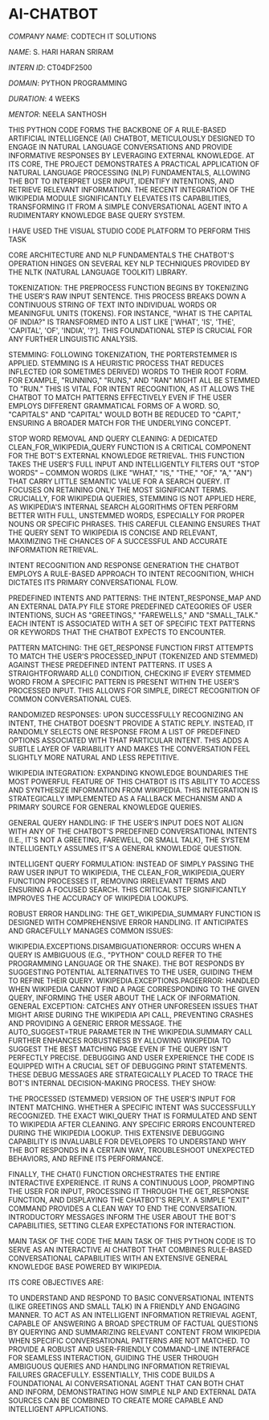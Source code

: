# AI-CHATBOT

*COMPANY NAME*: CODTECH IT SOLUTIONS

*NAME*: S. HARI HARAN SRIRAM

*INTERN ID*: CT04DF2500

*DOMAIN*: PYTHON PROGRAMMING

*DURATION*: 4 WEEKS

*MENTOR*: NEELA SANTHOSH

THIS PYTHON CODE FORMS THE BACKBONE OF A RULE-BASED ARTIFICIAL INTELLIGENCE (AI) CHATBOT, METICULOUSLY DESIGNED TO ENGAGE IN NATURAL LANGUAGE CONVERSATIONS AND PROVIDE INFORMATIVE RESPONSES BY LEVERAGING EXTERNAL KNOWLEDGE. AT ITS CORE, THE PROJECT DEMONSTRATES A PRACTICAL APPLICATION OF NATURAL LANGUAGE PROCESSING (NLP) FUNDAMENTALS, ALLOWING THE BOT TO INTERPRET USER INPUT, IDENTIFY INTENTIONS, AND RETRIEVE RELEVANT INFORMATION. THE RECENT INTEGRATION OF THE WIKIPEDIA MODULE SIGNIFICANTLY ELEVATES ITS CAPABILITIES, TRANSFORMING IT FROM A SIMPLE CONVERSATIONAL AGENT INTO A RUDIMENTARY KNOWLEDGE BASE QUERY SYSTEM.

I HAVE USED THE VISUAL STUDIO CODE PLATFORM TO PERFORM THIS TASK 

CORE ARCHITECTURE AND NLP FUNDAMENTALS
THE CHATBOT'S OPERATION HINGES ON SEVERAL KEY NLP TECHNIQUES PROVIDED BY THE NLTK (NATURAL LANGUAGE TOOLKIT) LIBRARY.

TOKENIZATION: THE PREPROCESS FUNCTION BEGINS BY TOKENIZING THE USER'S RAW INPUT SENTENCE. THIS PROCESS BREAKS DOWN A CONTINUOUS STRING OF TEXT INTO INDIVIDUAL WORDS OR MEANINGFUL UNITS (TOKENS). FOR INSTANCE, "WHAT IS THE CAPITAL OF INDIA?" IS TRANSFORMED INTO A LIST LIKE ['WHAT', 'IS', 'THE', 'CAPITAL', 'OF', 'INDIA', '?']. THIS FOUNDATIONAL STEP IS CRUCIAL FOR ANY FURTHER LINGUISTIC ANALYSIS.

STEMMING: FOLLOWING TOKENIZATION, THE PORTERSTEMMER IS APPLIED. STEMMING IS A HEURISTIC PROCESS THAT REDUCES INFLECTED (OR SOMETIMES DERIVED) WORDS TO THEIR ROOT FORM. FOR EXAMPLE, "RUNNING," "RUNS," AND "RAN" MIGHT ALL BE STEMMED TO "RUN." THIS IS VITAL FOR INTENT RECOGNITION, AS IT ALLOWS THE CHATBOT TO MATCH PATTERNS EFFECTIVELY EVEN IF THE USER EMPLOYS DIFFERENT GRAMMATICAL FORMS OF A WORD. SO, "CAPITALS" AND "CAPITAL" WOULD BOTH BE REDUCED TO "CAPIT," ENSURING A BROADER MATCH FOR THE UNDERLYING CONCEPT.

STOP WORD REMOVAL AND QUERY CLEANING: A DEDICATED CLEAN_FOR_WIKIPEDIA_QUERY FUNCTION IS A CRITICAL COMPONENT FOR THE BOT'S EXTERNAL KNOWLEDGE RETRIEVAL. THIS FUNCTION TAKES THE USER'S FULL INPUT AND INTELLIGENTLY FILTERS OUT "STOP WORDS" – COMMON WORDS (LIKE "WHAT," "IS," "THE," "OF," "A," "AN") THAT CARRY LITTLE SEMANTIC VALUE FOR A SEARCH QUERY. IT FOCUSES ON RETAINING ONLY THE MOST SIGNIFICANT TERMS. CRUCIALLY, FOR WIKIPEDIA QUERIES, STEMMING IS NOT APPLIED HERE, AS WIKIPEDIA'S INTERNAL SEARCH ALGORITHMS OFTEN PERFORM BETTER WITH FULL, UNSTEMMED WORDS, ESPECIALLY FOR PROPER NOUNS OR SPECIFIC PHRASES. THIS CAREFUL CLEANING ENSURES THAT THE QUERY SENT TO WIKIPEDIA IS CONCISE AND RELEVANT, MAXIMIZING THE CHANCES OF A SUCCESSFUL AND ACCURATE INFORMATION RETRIEVAL.

INTENT RECOGNITION AND RESPONSE GENERATION
THE CHATBOT EMPLOYS A RULE-BASED APPROACH TO INTENT RECOGNITION, WHICH DICTATES ITS PRIMARY CONVERSATIONAL FLOW.

PREDEFINED INTENTS AND PATTERNS: THE INTENT_RESPONSE_MAP AND AN EXTERNAL DATA.PY FILE STORE PREDEFINED CATEGORIES OF USER INTENTIONS, SUCH AS "GREETINGS," "FAREWELLS," AND "SMALL_TALK." EACH INTENT IS ASSOCIATED WITH A SET OF SPECIFIC TEXT PATTERNS OR KEYWORDS THAT THE CHATBOT EXPECTS TO ENCOUNTER.

PATTERN MATCHING: THE GET_RESPONSE FUNCTION FIRST ATTEMPTS TO MATCH THE USER'S PROCESSED_INPUT (TOKENIZED AND STEMMED) AGAINST THESE PREDEFINED INTENT PATTERNS. IT USES A STRAIGHTFORWARD ALL() CONDITION, CHECKING IF EVERY STEMMED WORD FROM A SPECIFIC PATTERN IS PRESENT WITHIN THE USER'S PROCESSED INPUT. THIS ALLOWS FOR SIMPLE, DIRECT RECOGNITION OF COMMON CONVERSATIONAL CUES.

RANDOMIZED RESPONSES: UPON SUCCESSFULLY RECOGNIZING AN INTENT, THE CHATBOT DOESN'T PROVIDE A STATIC REPLY. INSTEAD, IT RANDOMLY SELECTS ONE RESPONSE FROM A LIST OF PREDEFINED OPTIONS ASSOCIATED WITH THAT PARTICULAR INTENT. THIS ADDS A SUBTLE LAYER OF VARIABILITY AND MAKES THE CONVERSATION FEEL SLIGHTLY MORE NATURAL AND LESS REPETITIVE.

WIKIPEDIA INTEGRATION: EXPANDING KNOWLEDGE BOUNDARIES
THE MOST POWERFUL FEATURE OF THIS CHATBOT IS ITS ABILITY TO ACCESS AND SYNTHESIZE INFORMATION FROM WIKIPEDIA. THIS INTEGRATION IS STRATEGICALLY IMPLEMENTED AS A FALLBACK MECHANISM AND A PRIMARY SOURCE FOR GENERAL KNOWLEDGE QUERIES.

GENERAL QUERY HANDLING: IF THE USER'S INPUT DOES NOT ALIGN WITH ANY OF THE CHATBOT'S PREDEFINED CONVERSATIONAL INTENTS (I.E., IT'S NOT A GREETING, FAREWELL, OR SMALL TALK), THE SYSTEM INTELLIGENTLY ASSUMES IT'S A GENERAL KNOWLEDGE QUESTION.

INTELLIGENT QUERY FORMULATION: INSTEAD OF SIMPLY PASSING THE RAW USER INPUT TO WIKIPEDIA, THE CLEAN_FOR_WIKIPEDIA_QUERY FUNCTION PROCESSES IT, REMOVING IRRELEVANT TERMS AND ENSURING A FOCUSED SEARCH. THIS CRITICAL STEP SIGNIFICANTLY IMPROVES THE ACCURACY OF WIKIPEDIA LOOKUPS.

ROBUST ERROR HANDLING: THE GET_WIKIPEDIA_SUMMARY FUNCTION IS DESIGNED WITH COMPREHENSIVE ERROR HANDLING. IT ANTICIPATES AND GRACEFULLY MANAGES COMMON ISSUES:

WIKIPEDIA.EXCEPTIONS.DISAMBIGUATIONERROR: OCCURS WHEN A QUERY IS AMBIGUOUS (E.G., "PYTHON" COULD REFER TO THE PROGRAMMING LANGUAGE OR THE SNAKE). THE BOT RESPONDS BY SUGGESTING POTENTIAL ALTERNATIVES TO THE USER, GUIDING THEM TO REFINE THEIR QUERY.
WIKIPEDIA.EXCEPTIONS.PAGEERROR: HANDLED WHEN WIKIPEDIA CANNOT FIND A PAGE CORRESPONDING TO THE GIVEN QUERY, INFORMING THE USER ABOUT THE LACK OF INFORMATION.
GENERAL EXCEPTION: CATCHES ANY OTHER UNFORESEEN ISSUES THAT MIGHT ARISE DURING THE WIKIPEDIA API CALL, PREVENTING CRASHES AND PROVIDING A GENERIC ERROR MESSAGE. THE AUTO_SUGGEST=TRUE PARAMETER IN THE WIKIPEDIA.SUMMARY CALL FURTHER ENHANCES ROBUSTNESS BY ALLOWING WIKIPEDIA TO SUGGEST THE BEST MATCHING PAGE EVEN IF THE QUERY ISN'T PERFECTLY PRECISE.
DEBUGGING AND USER EXPERIENCE
THE CODE IS EQUIPPED WITH A CRUCIAL SET OF DEBUGGING PRINT STATEMENTS. THESE DEBUG MESSAGES ARE STRATEGICALLY PLACED TO TRACE THE BOT'S INTERNAL DECISION-MAKING PROCESS. THEY SHOW:

THE PROCESSED (STEMMED) VERSION OF THE USER'S INPUT FOR INTENT MATCHING.
WHETHER A SPECIFIC INTENT WAS SUCCESSFULLY RECOGNIZED.
THE EXACT WIKI_QUERY THAT IS FORMULATED AND SENT TO WIKIPEDIA AFTER CLEANING.
ANY SPECIFIC ERRORS ENCOUNTERED DURING THE WIKIPEDIA LOOKUP.
THIS EXTENSIVE DEBUGGING CAPABILITY IS INVALUABLE FOR DEVELOPERS TO UNDERSTAND WHY THE BOT RESPONDS IN A CERTAIN WAY, TROUBLESHOOT UNEXPECTED BEHAVIORS, AND REFINE ITS PERFORMANCE.

FINALLY, THE CHAT() FUNCTION ORCHESTRATES THE ENTIRE INTERACTIVE EXPERIENCE. IT RUNS A CONTINUOUS LOOP, PROMPTING THE USER FOR INPUT, PROCESSING IT THROUGH THE GET_RESPONSE FUNCTION, AND DISPLAYING THE CHATBOT'S REPLY. A SIMPLE "EXIT" COMMAND PROVIDES A CLEAN WAY TO END THE CONVERSATION. INTRODUCTORY MESSAGES INFORM THE USER ABOUT THE BOT'S CAPABILITIES, SETTING CLEAR EXPECTATIONS FOR INTERACTION.

MAIN TASK OF THE CODE
THE MAIN TASK OF THIS PYTHON CODE IS TO SERVE AS AN INTERACTIVE AI CHATBOT THAT COMBINES RULE-BASED CONVERSATIONAL CAPABILITIES WITH AN EXTENSIVE GENERAL KNOWLEDGE BASE POWERED BY WIKIPEDIA.

ITS CORE OBJECTIVES ARE:

TO UNDERSTAND AND RESPOND TO BASIC CONVERSATIONAL INTENTS (LIKE GREETINGS AND SMALL TALK) IN A FRIENDLY AND ENGAGING MANNER.
TO ACT AS AN INTELLIGENT INFORMATION RETRIEVAL AGENT, CAPABLE OF ANSWERING A BROAD SPECTRUM OF FACTUAL QUESTIONS BY QUERYING AND SUMMARIZING RELEVANT CONTENT FROM WIKIPEDIA WHEN SPECIFIC CONVERSATIONAL PATTERNS ARE NOT MATCHED.
TO PROVIDE A ROBUST AND USER-FRIENDLY COMMAND-LINE INTERFACE FOR SEAMLESS INTERACTION, GUIDING THE USER THROUGH AMBIGUOUS QUERIES AND HANDLING INFORMATION RETRIEVAL FAILURES GRACEFULLY.
ESSENTIALLY, THIS CODE BUILDS A FOUNDATIONAL AI CONVERSATIONAL AGENT THAT CAN BOTH CHAT AND INFORM, DEMONSTRATING HOW SIMPLE NLP AND EXTERNAL DATA SOURCES CAN BE COMBINED TO CREATE MORE CAPABLE AND INTELLIGENT APPLICATIONS.
